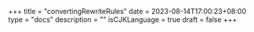 +++
title = "convertingRewriteRules"
date = 2023-08-14T17:00:23+08:00
type = "docs"
description = ""
isCJKLanguage = true
draft = false
+++